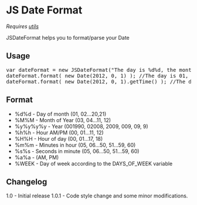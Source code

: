 JS Date Format
==============================
*Requires [utils]()*

JSDateFormat helps you to format/parse your Date

Usage
-----
<pre>
var dateFormat = new JSDateFormat("The day is %d%d, the month is %M%M and the year is %y%y%y%y");
dateFormat.format( new Date(2012, 0, 1) ); //The day is 01, the month is 01 and the year is 2012
dateFormat.format( new Date(2012, 0, 1).getTime() ); //The day is 01, the month is 01 and the year is 2012
</pre>

Format
-----
* %d%d - Day of month (01, 02...20,21)
* %M%M - Month of Year (03, 04...11, 12)
* %y%y%y%y - Year (001990, 02008, 2009, 009, 09, 9)
* %h%h - Hour AM/PM (00, 01...11, 12)
* %H%H - Hour of day (00, 01...17, 18)
* %m%m - Minutes in hour (05, 06...50, 51...59, 60)
* %s%s - Seconds in minute (05, 06...50, 51...59, 60)
* %a%a - (AM, PM)
* %WEEK - Day of week according to the DAYS_OF_WEEK variable

Changelog
--------
1.0 - Initial release
1.0.1 - Code style change and some minor modifications.